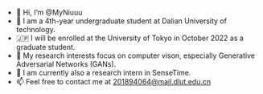 - 👋 Hi, I’m @MyNiuuu
- 👀 I am a 4th-year undergraduate student at Dalian University of technology.
- 🇯🇵 I will be enrolled at the University of Tokyo in October 2022 as a graduate student.
- 🌱 My research interests focus on computer vison, especially Generative Adversarial Networks (GANs).
- 💞️ I am currently also a research intern in SenseTime.
- 📫 Feel free to contact me at 201894064@mail.dlut.edu.cn
